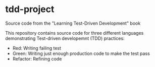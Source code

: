 # tdd-project
Source code from the "Learning Test-Driven Development" book 

This repository contains source code for three different languages demonstrating Test-driven developemnt (TDD) practices:
  - Red: Writing failing test
  - Green: Writing just enough production code to make the test pass
  - Refactor: Refining code
